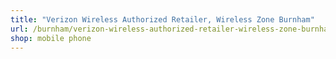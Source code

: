 ```yaml
---
title: "Verizon Wireless Authorized Retailer, Wireless Zone Burnham"
url: /burnham/verizon-wireless-authorized-retailer-wireless-zone-burnham/
shop: mobile phone
---
```

